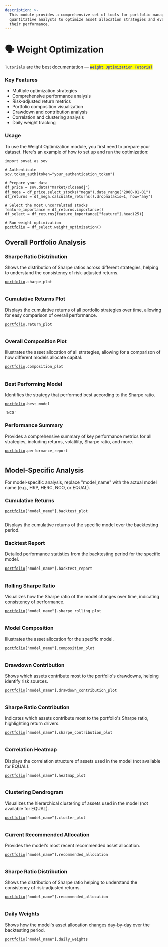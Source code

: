 ```yaml
---
description: >-
  This module provides a comprehensive set of tools for portfolio managers and
  quantitative analysts to optimize asset allocation strategies and evaluate
  their performance.
---
```


# 🗣️ Weight Optimization

`Tutorials` are the best documentation — [<mark style="color:blue;">`Weight Optimization Tutorial`</mark>](https://colab.research.google.com/github/sovai-research/sovai-public/blob/main/notebooks/studies/Weight%20Optimization.ipynb)

### Key Features

* Multiple optimization strategies
* Comprehensive performance analysis
* Risk-adjusted return metrics
* Portfolio composition visualization
* Drawdown and contribution analysis
* Correlation and clustering analysis
* Daily weight tracking

### Usage

To use the Weight Optimization module, you first need to prepare your dataset. Here's an example of how to set up and run the optimization:

<pre class="language-python"><code class="lang-python">import sovai as sov

# Authenticate
sov.token_auth(token="your_authentication_token")

# Prepare your data
df_price = sov.data("market/closeadj")
df_mega = df_price.select_stocks("mega").date_range("2000-01-01")
df_returns = df_mega.calculate_returns().dropna(axis=1, how="any")

# Select the most uncorrelated stocks
feature_importance = df_returns.importance()
df_select = df_returns[feature_importance["feature"].head(25)]

# Run weight optimization
<a data-footnote-ref href="#user-content-fn-1">portfolio</a> = df_select.weight_optimization()
</code></pre>

## Overall Portfolio Analysis

### **Sharpe Ratio Distribution**

Shows the distribution of Sharpe ratios across different strategies, helping to understand the consistency of risk-adjusted returns.

<pre class="language-python"><code class="lang-python"><a data-footnote-ref href="#user-content-fn-2">portfolio</a>.sharpe_plot
</code></pre>

<figure><img src="../.gitbook/assets/image (11).png" alt=""><figcaption></figcaption></figure>

### **Cumulative Returns Plot**

Displays the cumulative returns of all portfolio strategies over time, allowing for easy comparison of overall performance.

<pre class="language-python"><code class="lang-python"><a data-footnote-ref href="#user-content-fn-3">portfolio</a>.return_plot
</code></pre>

<figure><img src="../.gitbook/assets/image (12).png" alt=""><figcaption></figcaption></figure>

### **Overall Composition Plot**

Illustrates the asset allocation of all strategies, allowing for a comparison of how different models allocate capital.

<pre class="language-python"><code class="lang-python"><a data-footnote-ref href="#user-content-fn-4">portfolio</a>.composition_plot
</code></pre>

<figure><img src="../.gitbook/assets/image (13).png" alt=""><figcaption></figcaption></figure>

### **Best Performing Model**

Identifies the strategy that performed best according to the Sharpe ratio.

<pre class="language-python"><code class="lang-python"><a data-footnote-ref href="#user-content-fn-5">portfolio</a>.best_model
</code></pre>

```
'NCO'
```

### **Performance Summary**

Provides a comprehensive summary of key performance metrics for all strategies, including returns, volatility, Sharpe ratio, and more.

<pre class="language-python"><code class="lang-python"><a data-footnote-ref href="#user-content-fn-6">portfolio</a>.performance_report
</code></pre>

<figure><img src="../.gitbook/assets/image (14).png" alt=""><figcaption></figcaption></figure>

## Model-Specific Analysis

For model-specific analysis, replace "model\_name" with the actual model name (e.g., HRP, HERC, NCO, or EQUAL).

### **Cumulative Returns**

<pre class="language-python"><code class="lang-python"><a data-footnote-ref href="#user-content-fn-7">portfolio</a>["model_name"].backtest_plot
</code></pre>

<figure><img src="../.gitbook/assets/image (15).png" alt=""><figcaption></figcaption></figure>

Displays the cumulative returns of the specific model over the backtesting period.

### **Backtest Report**

Detailed performance statistics from the backtesting period for the specific model.

<pre class="language-python"><code class="lang-python"><a data-footnote-ref href="#user-content-fn-8">portfolio</a>["model_name"].backtest_report
</code></pre>

<figure><img src="../.gitbook/assets/image (16).png" alt=""><figcaption></figcaption></figure>

### **Rolling Sharpe Ratio**

Visualizes how the Sharpe ratio of the model changes over time, indicating consistency of performance.

<pre class="language-python"><code class="lang-python"><a data-footnote-ref href="#user-content-fn-9">portfolio</a>["model_name"].sharpe_rolling_plot
</code></pre>

<figure><img src="../.gitbook/assets/image (17).png" alt=""><figcaption></figcaption></figure>

### **Model Composition**

Illustrates the asset allocation for the specific model.

<pre class="language-python"><code class="lang-python"><a data-footnote-ref href="#user-content-fn-10">portfolio</a>["model_name"].composition_plot
</code></pre>

<figure><img src="../.gitbook/assets/image (18).png" alt=""><figcaption></figcaption></figure>

### **Drawdown Contribution**

Shows which assets contribute most to the portfolio's drawdowns, helping identify risk sources.

<pre class="language-python"><code class="lang-python"><a data-footnote-ref href="#user-content-fn-11">portfolio</a>["model_name"].drawdown_contribution_plot
</code></pre>

<figure><img src="../.gitbook/assets/image (19).png" alt=""><figcaption></figcaption></figure>

### **Sharpe Ratio Contribution**

Indicates which assets contribute most to the portfolio's Sharpe ratio, highlighting return drivers.

<pre class="language-python"><code class="lang-python"><a data-footnote-ref href="#user-content-fn-12">portfolio</a>["model_name"].sharpe_contribution_plot
</code></pre>

<figure><img src="../.gitbook/assets/image (20).png" alt=""><figcaption></figcaption></figure>

### **Correlation Heatmap**

Displays the correlation structure of assets used in the model (not available for EQUAL).

<pre class="language-python"><code class="lang-python"><a data-footnote-ref href="#user-content-fn-13">portfolio</a>["model_name"].heatmap_plot
</code></pre>

<figure><img src="../.gitbook/assets/image (21).png" alt=""><figcaption></figcaption></figure>

### **Clustering Dendrogram**

Visualizes the hierarchical clustering of assets used in the model (not available for EQUAL).

<pre class="language-python"><code class="lang-python"><a data-footnote-ref href="#user-content-fn-14">portfolio</a>["model_name"].cluster_plot
</code></pre>

<figure><img src="../.gitbook/assets/image (22).png" alt=""><figcaption></figcaption></figure>

### **Current Recommended Allocation**

Provides the model's most recent recommended asset allocation.

<pre class="language-python"><code class="lang-python"><a data-footnote-ref href="#user-content-fn-15">portfolio</a>["model_name"].recommended_allocation
</code></pre>

<figure><img src="../.gitbook/assets/image (23).png" alt=""><figcaption></figcaption></figure>

### **Sharpe Ratio Distribution**

Shows the distribution of Sharpe ratio helping to understand the consistency of risk-adjusted returns.

<pre class="language-python"><code class="lang-python"><a data-footnote-ref href="#user-content-fn-16">portfolio</a>["model_name"].recommended_allocation
</code></pre>

<figure><img src="../.gitbook/assets/image (25).png" alt=""><figcaption></figcaption></figure>

### **Daily Weights**

Shows how the model's asset allocation changes day-by-day over the backtesting period.

<pre class="language-python"><code class="lang-python"><a data-footnote-ref href="#user-content-fn-17">portfolio</a>["model_name"].daily_weights
</code></pre>

<figure><img src="../.gitbook/assets/image (24).png" alt=""><figcaption></figcaption></figure>

[^1]: class module

[^2]: class module

[^3]: class module

[^4]: class module

[^5]: class module

[^6]: class module

[^7]: class module

[^8]: class module

[^9]: class module

[^10]: class module

[^11]: class module

[^12]: class module

[^13]: class module

[^14]: class module

[^15]: class module

[^16]: class module

[^17]: class module
